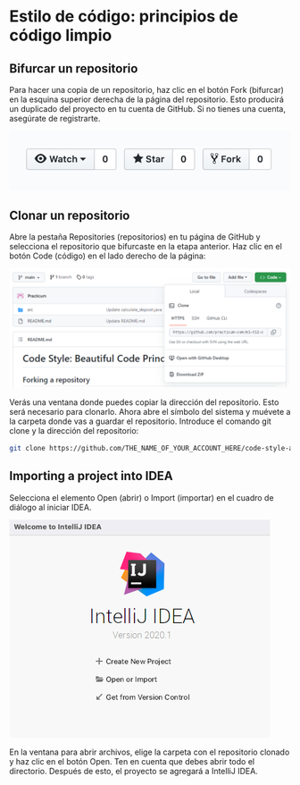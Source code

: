# Estilo de código: principios de código limpio

## Bifurcar un repositorio

Para hacer una copia de un repositorio, haz clic en el botón Fork (bifurcar) en la esquina superior derecha de la página del repositorio. Esto producirá un duplicado del proyecto en tu cuenta de GitHub. Si no tienes una cuenta, asegúrate de registrarte.

![botón de bifurcación (fork)](https://raw.githubusercontent.com/PraktikumJava/public-resources/master/fork.png)


## Clonar un repositorio

Abre la pestaña Repositories (repositorios) en tu página de GitHub y selecciona el repositorio que bifurcaste en la etapa anterior. Haz clic en el botón Code (código) en el lado derecho de la página:

![botón de bifurcación (fork)](https://github.com/practicum-com/public-resources/blob/main/clone.png)


Verás una ventana donde puedes copiar la dirección del repositorio. Esto será necesario para clonarlo. Ahora abre el símbolo del sistema y muévete a la carpeta donde vas a guardar el repositorio. Introduce el comando git clone y la dirección del repositorio:

```bash
git clone https://github.com/THE_NAME_OF_YOUR_ACCOUNT_HERE/code-style-and-effective-work-in-ide-code-style.git
```

## Importing a project into IDEA

Selecciona el elemento Open (abrir) o Import (importar) en el cuadro de diálogo al iniciar IDEA.

![botón de bifurcación (fork)](https://raw.githubusercontent.com/PraktikumJava/public-resources/master/import.png)

En la ventana para abrir archivos, elige la carpeta con el repositorio clonado y haz clic en el botón Open. Ten en cuenta que debes abrir todo el directorio. Después de esto, el proyecto se agregará a IntelliJ IDEA.
